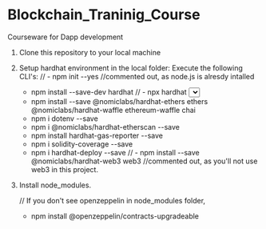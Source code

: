# Blockchain_Traninig_Course
Courseware for Dapp development

1. Clone this repository to your local machine

2. Setup hardhat environment in the local folder:
    Execute the following CLI's:
    // - npm init --yes //commented out, as node.js is alresdy intalled 
    - npm install --save-dev hardhat
    // - npx hardhat <Select Create n advanced sample project> //commented out, as a proejct is already installed 
    - npm install --save @nomiclabs/hardhat-ethers ethers @nomiclabs/hardhat-waffle ethereum-waffle chai
    - npm i dotenv --save
    - npm i @nomiclabs/hardhat-etherscan --save
    - npm install hardhat-gas-reporter --save
    - npm i solidity-coverage --save
    - npm i hardhat-deploy --save
    // - npm install --save @nomiclabs/hardhat-web3 web3 //commented out, as you'll not use web3 in this project.

3. Install node_modules.
    
    // If you don't see openzeppelin in node_modules folder,
    - npm install @openzeppelin/contracts-upgradeable